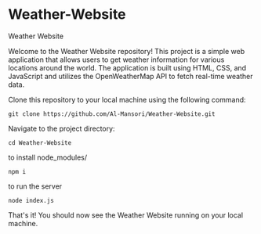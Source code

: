 # Weather-Website
Weather Website

Welcome to the Weather Website repository! This project is a simple web application that allows users to get weather information for various locations around the world. The application is built using HTML, CSS, and JavaScript and utilizes the OpenWeatherMap API to fetch real-time weather data.


Clone this repository to your local machine using the following command:

```git clone https://github.com/Al-Mansori/Weather-Website.git```

Navigate to the project directory:

```cd Weather-Website```

to install node_modules/

```npm i ```

to run the server

```node index.js```

That's it! You should now see the Weather Website running on your local machine.
